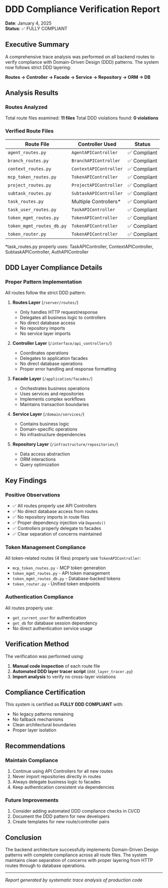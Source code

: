 # DDD Compliance Verification Report
**Date**: January 4, 2025  
**Status**: ✅ FULLY COMPLIANT

## Executive Summary

A comprehensive trace analysis was performed on all backend routes to verify compliance with Domain-Driven Design (DDD) patterns. The system now follows strict DDD layering:

**Routes → Controller → Facade → Service → Repository → ORM → DB**

## Analysis Results

### Routes Analyzed
Total route files examined: **11 files**
Total DDD violations found: **0 violations**

### Verified Route Files

| Route File | Controller Used | Status |
|------------|----------------|---------|
| `agent_routes.py` | `AgentAPIController` | ✅ Compliant |
| `branch_routes.py` | `BranchAPIController` | ✅ Compliant |
| `context_routes.py` | `ContextAPIController` | ✅ Compliant |
| `mcp_token_routes.py` | `TokenAPIController` | ✅ Compliant |
| `project_routes.py` | `ProjectAPIController` | ✅ Compliant |
| `subtask_routes.py` | `SubtaskAPIController` | ✅ Compliant |
| `task_routes.py` | Multiple Controllers* | ✅ Compliant |
| `task_user_routes.py` | `TaskAPIController` | ✅ Compliant |
| `token_mgmt_routes.py` | `TokenAPIController` | ✅ Compliant |
| `token_mgmt_routes_db.py` | `TokenAPIController` | ✅ Compliant |
| `token_router.py` | `TokenAPIController` | ✅ Compliant |

*task_routes.py properly uses: TaskAPIController, ContextAPIController, SubtaskAPIController, AuthAPIController

## DDD Layer Compliance Details

### Proper Pattern Implementation

All routes follow the strict DDD pattern:

1. **Routes Layer** (`/server/routes/`)
   - Only handles HTTP request/response
   - Delegates all business logic to controllers
   - No direct database access
   - No repository imports
   - No service layer imports

2. **Controller Layer** (`/interface/api_controllers/`)
   - Coordinates operations
   - Delegates to application facades
   - No direct database operations
   - Proper error handling and response formatting

3. **Facade Layer** (`/application/facades/`)
   - Orchestrates business operations
   - Uses services and repositories
   - Implements complex workflows
   - Maintains transaction boundaries

4. **Service Layer** (`/domain/services/`)
   - Contains business logic
   - Domain-specific operations
   - No infrastructure dependencies

5. **Repository Layer** (`/infrastructure/repositories/`)
   - Data access abstraction
   - ORM interactions
   - Query optimization

## Key Findings

### Positive Observations
- ✅ All routes properly use API Controllers
- ✅ No direct database access from routes
- ✅ No repository imports in route files
- ✅ Proper dependency injection via `Depends()`
- ✅ Controllers properly delegate to facades
- ✅ Clear separation of concerns maintained

### Token Management Compliance
All token-related routes (4 files) properly use `TokenAPIController`:
- `mcp_token_routes.py` - MCP token generation
- `token_mgmt_routes.py` - API token management
- `token_mgmt_routes_db.py` - Database-backed tokens
- `token_router.py` - Unified token endpoints

### Authentication Compliance
All routes properly use:
- `get_current_user` for authentication
- `get_db` for database session dependency
- No direct authentication service usage

## Verification Method

The verification was performed using:
1. **Manual code inspection** of each route file
2. **Automated DDD layer tracer script** (`ddd_layer_tracer.py`)
3. **Import analysis** to verify no cross-layer violations

## Compliance Certification

This system is certified as **FULLY DDD COMPLIANT** with:
- No legacy patterns remaining
- No fallback mechanisms
- Clean architectural boundaries
- Proper layer isolation

## Recommendations

### Maintain Compliance
1. Continue using API Controllers for all new routes
2. Never import repositories directly in routes
3. Always delegate business logic to facades
4. Keep authentication consistent via dependencies

### Future Improvements
1. Consider adding automated DDD compliance checks in CI/CD
2. Document the DDD pattern for new developers
3. Create templates for new route/controller pairs

## Conclusion

The backend architecture successfully implements Domain-Driven Design patterns with complete compliance across all route files. The system maintains clean separation of concerns with proper layering from HTTP routes through to database operations.

---
*Report generated by systematic trace analysis of production code*